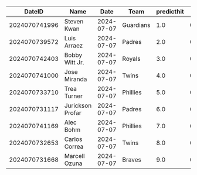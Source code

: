 DateID         |  Name              |  Date        |  Team       |  predicthit  |  predicthitproba     |  hitbool  |  Last7DaysAVG  |  Last15DaysAVG  |  Last30DaysAVG
---------------|--------------------|--------------|-------------|--------------|----------------------|-----------|----------------|-----------------|---------------
2024070741996  |  Steven Kwan       |  2024-07-07  |  Guardians  |  1.0         |  0.6566062149577178  |  False    |  0.32          |  0.293          |  0.366
2024070739572  |  Luis Arraez       |  2024-07-07  |  Padres     |  2.0         |  0.6446052769607187  |  False    |  0.308         |  0.321          |  0.27
2024070742403  |  Bobby Witt Jr.    |  2024-07-07  |  Royals     |  3.0         |  0.6326353441103328  |  False    |  0.522         |  0.333          |  0.327
2024070741000  |  Jose Miranda      |  2024-07-07  |  Twins      |  4.0         |  0.632355328717307   |  False    |  0.652         |  0.533          |  0.425
2024070733710  |  Trea Turner       |  2024-07-07  |  Phillies   |  5.0         |  0.6203677555595803  |  False    |  0.444         |  0.328          |  0.333
2024070731117  |  Jurickson Profar  |  2024-07-07  |  Padres     |  6.0         |  0.6132719926236796  |  False    |  0.304         |  0.283          |  0.293
2024070741169  |  Alec Bohm         |  2024-07-07  |  Phillies   |  7.0         |  0.6123335257819028  |  False    |  0.28          |  0.273          |  0.31
2024070732653  |  Carlos Correa     |  2024-07-07  |  Twins      |  8.0         |  0.6080124741065991  |  False    |  0.238         |  0.319          |  0.385
2024070731668  |  Marcell Ozuna     |  2024-07-07  |  Braves     |  9.0         |  0.6046323753763814  |  False    |  0.273         |  0.224          |  0.267
